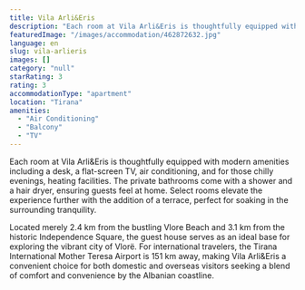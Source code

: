 ```yaml
---
title: Vila Arli&Eris
description: "Each room at Vila Arli&Eris is thoughtfully equipped with modern amenities including a desk, a flat-screen TV, air conditioning, and for those chilly..."
featuredImage: "/images/accommodation/462872632.jpg"
language: en
slug: vila-arlieris
images: []
category: "null"
starRating: 3
rating: 3
accommodationType: "apartment"
location: "Tirana"
amenities:
  - "Air Conditioning"
  - "Balcony"
  - "TV"
---
```


Each room at Vila Arli&Eris is thoughtfully equipped with modern amenities including a desk, a flat-screen TV, air conditioning, and for those chilly evenings, heating facilities. The private bathrooms come with a shower and a hair dryer, ensuring guests feel at home. Select rooms elevate the experience further with the addition of a terrace, perfect for soaking in the surrounding tranquility.

Located merely 2.4 km from the bustling Vlore Beach and 3.1 km from the historic Independence Square, the guest house serves as an ideal base for exploring the vibrant city of Vlorë. For international travelers, the Tirana International Mother Teresa Airport is 151 km away, making Vila Arli&Eris a convenient choice for both domestic and overseas visitors seeking a blend of comfort and convenience by the Albanian coastline.

